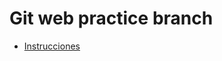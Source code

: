# Git web practice branch

* [Instrucciones](https://codelabs-preview.appspot.com/?file_id=172nvQekOWWHnhMYiH18zOg6xNVJiRizJZP9IU81tJjw#0)
